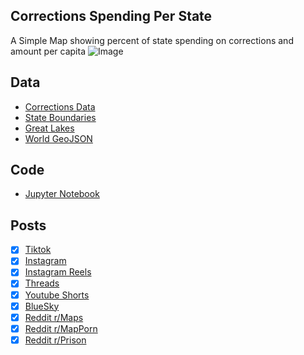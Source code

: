 ## Corrections Spending Per State
A Simple Map showing percent of state spending on corrections and amount per capita
![Image](https://drive.google.com/uc?export=view&id=15VQfqmaGJSMVS-lYQnythmAZ_-cnb1mc)

## Data
* [Corrections Data](https://www.moneygeek.com/financial-planning/taxes/state-policing-corrections-spending/)
* [State Boundaries](https://www.census.gov/geographies/mapping-files/time-series/geo/carto-boundary-file.html)
* [Great Lakes](https://usicecenter.gov/Products/GreatLakesData)
* [World GeoJSON](https://public.opendatasoft.com/explore/dataset/world-administrative-boundaries/export/?flg=en-us)

## Code
* [Jupyter Notebook](FormatData.ipynb)

## Posts
- [x] [Tiktok](https://www.tiktok.com/@vinemapper/video/7446262829252119854)
- [x] [Instagram](https://www.instagram.com/p/DDciU4IPU2R/)
- [x] [Instagram Reels](https://www.instagram.com/reel/DDdN_JjvPmL/)
- [x] [Threads](https://www.threads.net/@vinemapper/post/DDciVTAvzZw)
- [x] [Youtube Shorts](https://youtube.com/shorts/SnoXDH1NFP0)
- [x] [BlueSky](https://bsky.app/profile/vinemapper.bsky.social/post/3ld2anrgwy22i)
- [x] [Reddit r/Maps](https://www.reddit.com/r/Maps/comments/1hbyawe/corrections_spending_per_state/)
- [x] [Reddit r/MapPorn](https://www.reddit.com/r/MapPorn/comments/1hbya1r/corrections_spending_per_state/)
- [x] [Reddit r/Prison](https://www.reddit.com/r/Prison/comments/1hc7rym/corrections_spending_per_state/)
